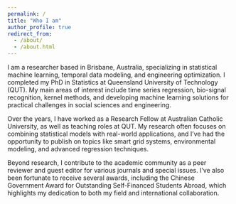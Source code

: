 ```yaml
---
permalink: /
title: "Who I am"
author_profile: true
redirect_from: 
  - /about/
  - /about.html
---
```


I am a researcher based in Brisbane, Australia, specializing in statistical machine learning, temporal data modeling, and engineering optimization. I completed my PhD in Statistics at Queensland University of Technology (QUT). My main areas of interest include time series regression, bio-signal recognition, kernel methods, and developing machine learning solutions for practical challenges in social sciences and engineering.

Over the years, I have worked as a Research Fellow at Australian Catholic University, as well as teaching roles at QUT. My research often focuses on combining statistical models with real-world applications, and I’ve had the opportunity to publish on topics like smart grid systems, environmental modeling, and advanced regression techniques.

Beyond research, I contribute to the academic community as a peer reviewer and guest editor for various journals and special issues. I’ve also been fortunate to receive several awards, including the Chinese Government Award for Outstanding Self-Financed Students Abroad, which highlights my dedication to both my field and international collaboration.
